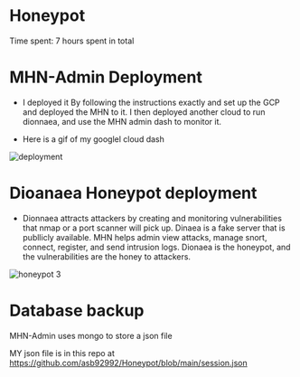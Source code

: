# Honeypot

Time spent: 7 hours spent in total

# MHN-Admin Deployment
- I deployed it By following the instructions exactly and set up the GCP and deployed the MHN to it. I then deployed another cloud to run dionnaea, and use the MHN admin dash to monitor it. 

- Here is a gif of my googlel cloud dash

![deployment](https://user-images.githubusercontent.com/58159183/200714549-c7f73284-49be-47d7-9a7c-a3b4587c2d26.gif)


# Dioanaea Honeypot deployment
-  Dionnaea attracts attackers by creating and monitoring vulnerabilities that nmap or a port scanner will pick up. Dinaea is a fake server that is publlicly available. MHN helps admin view attacks, manage snort, connect, register, and send intrusion logs. Dionaea is the honeypot, and the vulnerabilities are the honey to attackers. 

![honeypot 3](https://user-images.githubusercontent.com/58159183/200714876-213756de-a097-4472-9826-0c7388f5b190.gif)


# Database backup

MHN-Admin uses mongo to store a json file 

MY json file is in this repo at https://github.com/asb92992/Honeypot/blob/main/session.json
